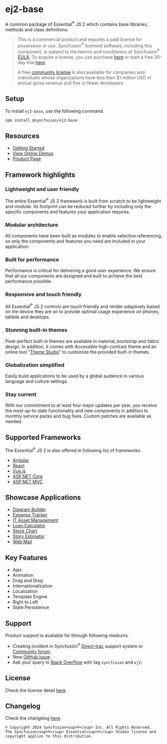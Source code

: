 # ej2-base

A common package of Essential<sup>®</sup> JS 2 which contains base libraries, methods and class definitions.

> This is a commercial product and requires a paid license for possession or use. Syncfusion<sup>®</sup> licensed software, including this component, is subject to the teerms and conditioens of Syncfusion<sup>®</sup> [EULA](https://www.syncfusion.com/eula/es/). To acquire a license, you can purchase [here](https://www.syncfusion.com/sales/products) or start a free 30-day trial [here](https://www.syncfusion.com/account/manage-trials/start-trials).
>
> A free [community license](https://www.syncfusion.com/products/communitylicense) is also available for companies and individuals whose organizations have less than $1 million USD in annual gross revenue and five or fewer developers.

## Setup

To install `ej2-base`, use the following command.

```sh
npm install @syncfusion/ej2-base
```

## Resources

* [Getting Started](https://ej2.syncfusion.com/documentation/getting-started?utm_source=npm&utm_campaign=ej2-base)
* [View Online Demos](https://ej2.syncfusion.com/demos/?utm_source=npm&utm_campaign=ej2-base)
* [Product Page](https://www.syncfusion.com/products/javascript?utm_source=npm&utm_campaign=ej2-base)

## Framework highlights

### Lightweight and user friendly

The entire Essential<sup>®</sup> JS 2 framework is built from scratch to be lightweight and modular. Its footprint can be reduced further by including only the specific components and features your application requires.

### Modular architecture

All components have been built as modules to enable selective referencing, so only the components and features you need are included in your application.

### Built for performance

Performance is critical for delivering a good user experience. We ensure that all our components are designed and built to achieve the best performance possible.

### Responsive and touch friendly

All Essential<sup>®</sup> JS 2 controls are touch friendly and render adaptively based on the device they are on to provide optimal usage experience on phones, tablets and desktops.

### Stunning built-in themes

Pixel-perfect built-in themes are available in material, bootstrap and fabric design. In addition, it comes with Accessible high-contrast theme and an online tool "[Theme Studio](https://ej2.syncfusion.com/themestudio/)" to customize the provided built-in themes.

### Globalization simplified

Easily build applications to be used by a global audience in various language and culture settings.

### Stay current

With our commitment to at least four major updates per year, you receive the most up-to-date functionality and new components in addition to monthly service packs and bug fixes. Custom patches are available as needed.

## Supported Frameworks

The Essential<sup>®</sup> JS 2 is also offered in following list of frameworks.

* [Angular](https://www.syncfusion.com/products/angular?utm_source=npm&utm_campaign=ej2-base)
* [React](https://www.syncfusion.com/products/react?utm_source=npm&utm_campaign=ej2-base)
* [Vue.js](https://www.syncfusion.com/products/vue?utm_source=npm&utm_campaign=ej2-base)
* [ASP.NET Core](https://www.syncfusion.com/products/aspnetcore?utm_source=npm&utm_campaign=ej2-base)
* [ASP.NET MVC](https://www.syncfusion.com/products/aspnetmvc?utm_source=npm&utm_campaign=ej2-base)

## Showcase Applications

* [Diagram Builder](https://ej2.syncfusion.com/showcase/angular/diagrambuilder?utm_source=npm&utm_campaign=ej2-base)
* [Expense Tracker](https://ej2.syncfusion.com/showcase/typescript/expensetracker?utm_source=npm&utm_campaign=ej2-base)
* [IT Asset Management](https://ej2.syncfusion.com/showcase/vue/assetmanagement?utm_source=npm&utm_campaign=ej2-base)
* [Loan Calculator](https://ej2.syncfusion.com/showcase/typescript/loancalculator?utm_source=npm&utm_campaign=ej2-base)
* [Stock Chart](https://ej2.syncfusion.com/showcase/angular/stockchart?utm_source=npm&utm_campaign=ej2-base)
* [Story Estimator](https://aspdotnetcore.syncfusion.com/showcase/aspnetcore/story-estimator/)
* [Web Mail](https://ej2.syncfusion.com/showcase/typescript/webmail?utm_source=npm&utm_campaign=ej2-base)

## Key Features

* Ajax
* Animation
* Drag and Drop
* Internationalization
* Localization
* Template Engine
* Right to Left
* State Persistence

## Support

Product support is available for through following mediums.

* Creating incident in Syncfusion<sup>®</sup> [Direct-trac](https://www.syncfusion.com/support/directtrac/incidents?utm_source=npm&utm_campaign=ej2-base) support system or [Community forum](https://www.syncfusion.com/forums/essential-js2?utm_source=npm&utm_campaign=ej2-base).
* New [GitHub issue](https://github.com/syncfusion/ej2-javascript-ui-controls/issues/new).
* Ask your query in [Stack Overflow](https://stackoverflow.com/) with tag `syncfusion` and `ej2`.

## License
 Check the license detail [here](https://github.com/syncfusion/ej2-javascript-ui-controls/blob/master/license).

## Changelog

Check the changelog [here](https://ej2.syncfusion.com/documentation/release-notes/index/?utm_source=npm&utm_campaign=ej2-base).

    © Copyright 2024 Syncfusion<sup>®</sup> Inc. All Rights Reserved.
    The Syncfusion<sup>®</sup> Essential<sup>®</sup> Studio license and copyright applies to this distribution.
